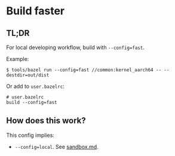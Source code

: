 # Build faster

## TL;DR

For local developing workflow, build with `--config=fast`.

Example:

```shell
$ tools/bazel run --config=fast //common:kernel_aarch64 -- --destdir=out/dist
```

Or add to `user.bazelrc`:

```text
# user.bazelrc
build --config=fast
```

## How does this work?

This config implies:

- `--config=local`. See [sandbox.md](sandbox.md).
